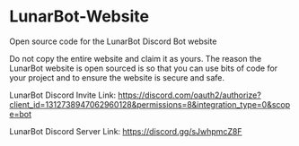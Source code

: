 # LunarBot-Website
Open source code for the LunarBot Discord Bot website

Do not copy the entire website and claim it as yours. The reason the LunarBot website is open sourced is so that you can use bits of code for your project and to ensure the website is secure and safe.


LunarBot Discord Invite Link:
https://discord.com/oauth2/authorize?client_id=1312738947062960128&permissions=8&integration_type=0&scope=bot

LunarBot Discord Server Link:
https://discord.gg/sJwhpmcZ8F
